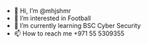 - 👋 Hi, I’m @mhjshmr
- 👀 I’m interested in Football
- 🌱 I’m currently learning BSC Cyber Security
- 📫 How to reach me +971 55 5309355

<!---
mhjshmr/mhjshmr is a ✨ special ✨ repository because its `README.md` (this file) appears on your GitHub profile.
You can click the Preview link to take a look at your changes.
--->
